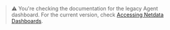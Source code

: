 

> ⚠️ You're checking the documentation for the legacy Agent dashboard.
> For the current version, check [Accessing Netdata Dashboards](/docs/dashboards-and-charts).
